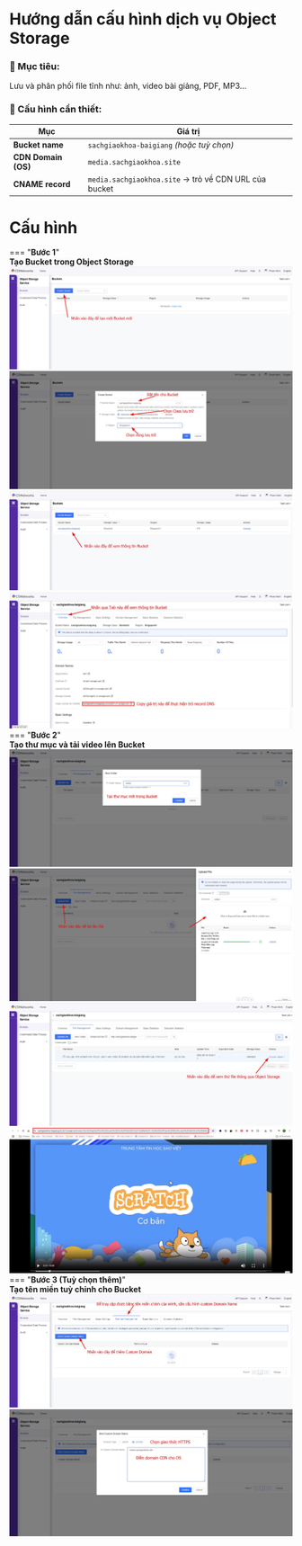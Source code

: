 # Hướng dẫn cấu hình dịch vụ Object Storage

### 🎯 Mục tiêu:
Lưu và phân phối file tĩnh như: ảnh, video bài giảng, PDF, MP3...
### 🔧 Cấu hình cần thiết:

| Mục                 | Giá trị                                               |
| ------------------- | ----------------------------------------------------- |
| **Bucket name**     | `sachgiaokhoa-baigiang` _(hoặc tuỳ chọn)_             |
| **CDN Domain (OS)** | `media.sachgiaokhoa.site`                             |
| **CNAME record**    | `media.sachgiaokhoa.site` → trỏ về CDN URL của bucket |

# Cấu hình  
=== "**Bước 1**"  
	**Tạo Bucket trong Object Storage**  
	![](assets/images/cau-hinh-object-storage/1.jpg)
	![](assets/images/cau-hinh-object-storage/3.jpg)![](assets/images/cau-hinh-object-storage/4.jpg)
	![](assets/images/cau-hinh-object-storage/5.jpg)
=== "**Bước 2**"  
	**Tạo thư mục và tải video lên Bucket**  
	![](assets/images/cau-hinh-object-storage/6.jpg)
	![](assets/images/cau-hinh-object-storage/7.jpg)
	![](assets/images/cau-hinh-object-storage/8.jpg)
	![](assets/images/cau-hinh-object-storage/9.jpg)
=== "**Bước 3 (Tuỳ chọn thêm)**"  
	**Tạo tên miền tuỳ chỉnh cho Bucket**  
	![](assets/images/cau-hinh-object-storage/10.jpg)
	![](assets/images/cau-hinh-object-storage/11.jpg)